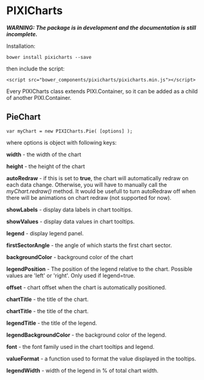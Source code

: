 # PIXICharts

**_WARNING: The package is in development and the documentation is still incomplete._**

Installation:

    bower install pixicharts --save

then include the script:

    <script src="bower_components/pixicharts/pixicharts.min.js"></script>

Every PIXICharts class extends PIXI.Container, so it can be added as a child of another PIXI.Container.

## PieChart

    var myChart = new PIXICharts.Pie( [options] );

where options is object with following keys:

**width**&nbsp;- the width of the chart&nbsp;

**height**&nbsp;- the height of the chart

**autoRedraw**&nbsp;- if this is set to **true**, the chart will automatically redraw on each data change. Otherwise, you will have to manually call the _myChart.redraw()_ method. It would be usefull to turn autoRedraw off when there will be animations on chart redraw (not supported for now).

**showLabels**&nbsp;- display data labels in chart tooltips.

**showValues**&nbsp;- display data values in chart tooltips.

**legend**&nbsp;- display legend panel.

**firstSectorAngle**&nbsp;- the angle of which starts the first chart sector.

**backgroundColor**&nbsp;- background color of the chart

**legendPosition**&nbsp;- The position of the legend relative to the chart. Possible values are 'left' or 'right'. Only used if legend=true.

**offset**&nbsp;- chart offset when the chart is automatically positioned.

**chartTitle**&nbsp;- the title of the chart.

**chartTitle**&nbsp;- the title of the chart.

**legendTitle**&nbsp;- the title of the legend.

**legendBackgroundColor**&nbsp;- the background color of the legend.

**font**&nbsp;- the font family used in the chart tooltips and legend.

**valueFormat**&nbsp;- a function used to format the value displayed in the tooltips.

**legendWidth**&nbsp;- width of the legend in % of total chart width.
